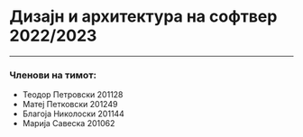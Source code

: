# Дизајн и архитектура на софтвер 2022/2023

***

### Членови на тимот:
- Теодор Петровски 201128
- Матеј Петковски 201249
- Благоја Николоски 201144
- Марија Савеска 201062
